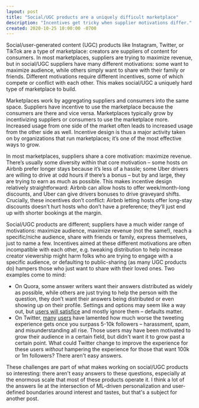 ```yaml
---
layout: post
title: "Social/UGC products are a uniquely difficult marketplace"
description: "Incentives get tricky when supplier motivations differ."
created: 2020-10-25 10:00:00 -0700
---
```

Social/user-generated content (UGC) products like Instagram, Twitter, or TikTok are a type of marketplace: creators are suppliers of content for consumers. In most marketplaces, suppliers are trying to maximize revenue, but in social/UGC suppliers have many different motivations: some want to maximize audience, while others simply want to share with their family or friends. Different motivations require different incentives, some of which compete or conflict with each other. This makes social/UGC a uniquely hard type of marketplace to build.

Marketplaces work by aggregating suppliers and consumers into the same space. Suppliers have incentive to use the marketplace because the consumers are there and vice versa. Marketplaces typically grow by incentivizing suppliers or consumers to use the marketplace more. Increased usage from one side of the market often leads to increased usage from the other side as well. Incentive design is thus a major activity taken on by organizations that run marketplaces; it’s one of the most effective ways to grow. 

<!--break-->
In most marketplaces, suppliers share a core motivation: maximize revenue. There’s usually some diversity within that core motivation – some hosts on Airbnb prefer longer stays because it’s less of a hassle; some Uber drivers are willing to drive at odd hours if there’s a bonus – but by and large, they are trying to earn as much as possible. This makes incentive design relatively straightforward: Airbnb can allow hosts to offer week/month-long discounts, and Uber can give drivers bonuses to drive graveyard shifts. Crucially, these incentives don’t conflict: Airbnb letting hosts offer long-stay discounts doesn’t hurt hosts who don’t have a preference; they’ll just end up with shorter bookings at the margin.

Social/UGC products are different; suppliers have a much wider range of motivations: maximize audience, maximize revenue (not the same!), reach a specific/niche audience, share with friends or family, express themselves, just to name a few. Incentives aimed at these different motivations are often incompatible with each other, e.g. tweaking distribution to help increase creator viewership might harm folks who are trying to engage with a specific audience, or defaulting to public-sharing (as many UGC products do) hampers those who just want to share with their loved ones. Two examples come to mind:
- On Quora, some answer writers want their answers distributed as widely as possible, while others are just trying to help the person with the question, they don’t want their answers being distributed or even showing up on their profile. Settings and options may seem like a way out, but [users will satisfice](./satisfice) and mostly ignore them – defaults matter.
- On Twitter, [many](https://twitter.com/noampomsky/status/1204883611264012289) [users](https://twitter.com/michael_nielsen/status/1100538006052765696) have lamented how much worse the tweeting experience gets once you surpass 5-10k followers –  harassment, spam, and misunderstanding all rise. Those users may have been motivated to grow their audience in a certain field, but didn't want it to grow past a certain point. What could Twitter change to improve the experience for these users _without_ hampering the experience for those that want 100k or 1m followers? There aren't easy answers.

These challenges are part of what makes working on social/UGC products so interesting: there aren't easy answers to these questions, especially at the enormous scale that most of these products operate it. I think a lot of the answers lie at the intersection of ML-driven personalization and user-defined boundaries around interest and tastes, but that's a subject for another post.